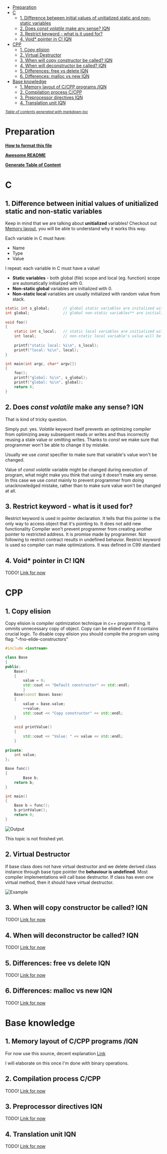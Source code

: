 - [Preparation](#preparation)
- [C](#c)
  * [1. Difference between initial values of unitialized static and non-static variables](#1-difference-between-initial-values-of-unitialized-static-and-non-static-variables)
  * [2. Does *const volatile* make any sense? IQN](#2-does--const-volatile--make-any-sense--iqn)
  * [3. Restrict keyword - what is it used for?](#3-restrict-keyword---what-is-it-used-for-)
  * [4. Void* pointer in C! IQN](#4-void--pointer-in-c--iqn)
- [CPP](#cpp)
  * [1. Copy elision](#1-copy-elision)
  * [2. Virtual Destructor](#2-virtual-destructor)
  * [3. When will copy constructor be called? IQN](#3-when-will-copy-constructor-be-called--iqn)
  * [4. When will deconstructor be called? IQN](#4-when-will-deconstructor-be-called--iqn)
  * [5. Differences: free vs delete   IQN](#5-differences--free-vs-delete---iqn)
  * [6. Differences: malloc vs new    IQN](#6-differences--malloc-vs-new----iqn)
- [Base knowledge](#base-knowledge)
  * [1. Memory layout of C/CPP programs /IQN](#1-memory-layout-of-c-cpp-programs--iqn)
  * [2. Compilation process C/CPP](#2-compilation-process-c-cpp)
  * [3. Preprocessor directives IQN](#3-preprocessor-directives-iqn)
  * [4. Translation unit  IQN](#4-translation-unit--iqn)

<small><i><a href='http://ecotrust-canada.github.io/markdown-toc/'>Table of contents generated with markdown-toc</a></i></small>



# Preparation

**[How to format this file](https://guides.github.com/features/mastering-markdown)**

**[Awesome README](https://github.com/matiassingers/awesome-readme)**

**[Generate Table of Content](https://ecotrust-canada.github.io/markdown-toc)**

# C


## 1. Difference between initial values of unitialized static and non-static variables

Keep in mind that we are talking about **unitialized** variables!
Checkout out [Memory layout](#1-memory-layout-of-c-programs--iqn), you will be able to understand why it works this way.

Each variable in C must have:
 *  Name
 *	Type
 *	Value
 
 I repeat: each variable in C must have a value!
 * **Static variables** - both global (file) scope and local (eg. function) scope are automatically initialized with 0.
 * **Non-static global** variables are initialized with 0.
 * **Non-static local** variables are usually initialized with random value from stack.
 

```c
static int s_global;      // global static variables are initalized with 0
int global;               // global non-static variables** are initialized with 0
 
void foo()
{
	static int s_local;   // static local variables are initialized with 0, just like global variables
	int local;            // non-static local variable's value will be indetermined, but usually it is random value from stack
	
	printf("static local: %i\n", s_local);
	printf("local: %i\n", local);
}

int main(int argc, char* argv[])
{
	foo();
	printf("global: %i\n", s_global);
	printf("global: %i\n", global);
	return 0;
}
```
## 2. Does *const volatile* make any sense? IQN

That is kind of tricky question.

Simply put: yes. *Volatile* keyword itself prevents an optimizing compiler from optimizing away subsequent reads or writes and thus incorrectly reusing a stale value or omitting writes. Thanks to *const* we make sure that programmer won't be able to change it by mistake.

Usually we use *const* specifier to make sure that variable's value won't be changed.

Value of *const volatile* variable might be changed during execution of program, what might make you think that using it doesn't make any sense. In this case we use *const* mainly to prevent programmer from doing unacknowledged mistake, rather than to make sure value won't be changed at all.

## 3. Restrict keyword - what is it used for?

Restrict keyword is used in pointer declaration. It tells that this pointer is the only way to access object that it's pointing to.
It does not add new functionality
Compiler won't prevent programmer from creating another pointer to restricted address. It is promise made by programmer.
Not following to restrict contract results in undefined behavior.
Restrict keyword is used so compiler can make optimizations.
It was defined in C99 standard

## 4. Void* pointer in C! IQN

TODO!
[Link for now](https://bytes.com/topic/c/answers/872557-what-use-void-pointer)

# CPP

## 1. Copy elision

Copy elision is compiler optimization technique in c++ programming. It ommits unnecessary copy of object. Copy can be elided even if it contains crucial logic. 
To disable copy elision you should compile the program using flag: "-fno-elide-constructors"
	
```cpp
#include <iostream>

class Base
{
public:
	Base()
	{
		value = 0;
		std::cout << "Default constructor" << std::endl;
        }
	Base(const Base& base)
	{
		value = base.value;
		++value;
		std::cout << "Copy constructor" << std::endl;
	}
		
	void printValue()
	{
		std::cout << "Value: " << value << std::endl;
	}
			
private:
	int value;
};

Base func()
{
        Base b;
	return b;
}

int main()
{
	Base b = func();
	b.printValue();
	return 0;
}
```
	
![Output ](https://github.com/Letero/KnowledgeSharing/blob/master/Images/ce.png)

This topic is not finished yet.


## 2. Virtual Destructor

If base class does not have virtual destructor and we delete derived class instance through base type pointer the **behaviour is undefined**. Most compiler implementations will call base destructor.
If class has even one virtual method, then it should have virtual destructor.


![Example ](https://github.com/Letero/KnowledgeSharing/blob/master/Images/VirtualDestructor.png)


## 3. When will copy constructor be called? IQN

TODO!
[Link for now](https://stackoverflow.com/questions/21206359/in-which-situations-is-the-c-copy-constructor-called)

## 4. When will deconstructor be called? IQN

TODO!
[Link for now](https://stackoverflow.com/questions/10081429/when-is-a-c-destructor-called)


## 5. Differences: free vs delete	IQN 

TODO!
[Link for now](https://stackoverflow.com/questions/328834/c-delete-vs-free-and-performance)


## 6. Differences: malloc vs new	IQN

TODO!
[Link for now](https://www.geeksforgeeks.org/malloc-vs-new/)

# Base knowledge

## 1. Memory layout of C/CPP programs /IQN

For now use this source, decent explanation
[Link](https://www.geeksforgeeks.org/memory-layout-of-c-program/)

I will elaborate on this once I'm done with binary operations.

## 2. Compilation process C/CPP

TODO!
[Link for now](https://www.youtube.com/watch?v=wDKeJ79TBsg)

## 3. Preprocessor directives IQN

TODO!
[Link for now](http://www.cplusplus.com/doc/tutorial/preprocessor/)

## 4. Translation unit	IQN

TODO!
[Link for now](https://stackoverflow.com/questions/8342185/translation-unit-in-c-and-c)

